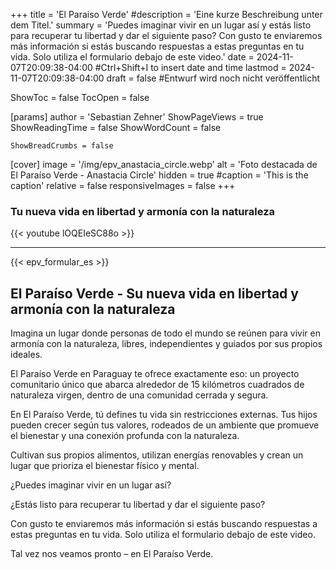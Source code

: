+++
title = 'El Paraiso Verde'
#description = 'Eine kurze Beschreibung unter dem Titel.'
summary = 'Puedes imaginar vivir en un lugar así y estás listo para recuperar tu libertad y dar el siguiente paso? Con gusto te enviaremos más información si estás buscando respuestas a estas preguntas en tu vida. Solo utiliza el formulario debajo de este video.'
date = 2024-11-07T20:09:38-04:00 #Ctrl+Shift+I to insert date and time
lastmod = 2024-11-07T20:09:38-04:00
draft = false #Entwurf wird noch nicht veröffentlicht

ShowToc = false
TocOpen = false

[params]
    author = 'Sebastian Zehner'
    ShowPageViews = true
    ShowReadingTime = false
    ShowWordCount = false

    ShowBreadCrumbs = false

[cover]
    image = '/img/epv_anastacia_circle.webp'
    alt = 'Foto destacada de El Paraíso Verde - Anastacia Circle'
    hidden = true
    #caption = 'This is the caption'
    relative = false
    responsiveImages = false
+++

### Tu nueva vida en libertad y armonía con la naturaleza

{{< youtube lOQEIeSC88o >}}

---

{{< epv_formular_es >}}

## El Paraíso Verde - Su nueva vida en libertad y armonía con la naturaleza

Imagina un lugar donde personas de todo el mundo se reúnen para vivir en armonía con la naturaleza, libres, independientes y guiados por sus propios ideales.

El Paraíso Verde en Paraguay te ofrece exactamente eso: un proyecto comunitario único que abarca alrededor de 15 kilómetros cuadrados de naturaleza virgen, dentro de una comunidad cerrada y segura.

En El Paraíso Verde, tú defines tu vida sin restricciones externas. Tus hijos pueden crecer según tus valores, rodeados de un ambiente que promueve el bienestar y una conexión profunda con la naturaleza.

Cultivan sus propios alimentos, utilizan energías renovables y crean un lugar que prioriza el bienestar físico y mental.

¿Puedes imaginar vivir en un lugar así?

¿Estás listo para recuperar tu libertad y dar el siguiente paso?

Con gusto te enviaremos más información si estás buscando respuestas a estas preguntas en tu vida. Solo utiliza el formulario debajo de este video.

Tal vez nos veamos pronto – en El Paraíso Verde.

<!-- {{< chat testroom >}} -->
